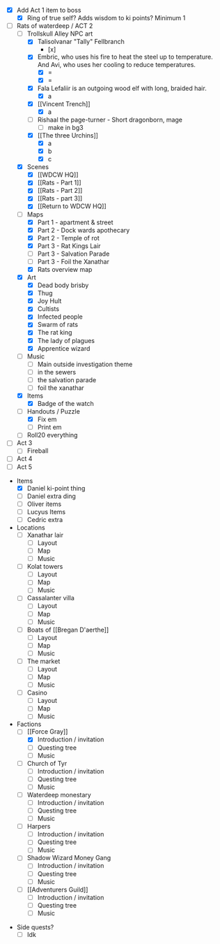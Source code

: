 - [x] Add Act 1 item to boss
	- [x] Ring of true self? Adds wisdom to ki points? Minimum 1
- [ ] Rats of waterdeep / ACT 2
	- [ ] Trollskull Alley NPC art
		- [x] Talisolvanar "Tally" Fellbranch
			- [x] 
		- [x] Embric, who uses his fire to heat the steel up to temperature. And Avi, who uses her cooling to reduce temperatures. 
			- [x] =
			- [x] =
		- [x] Fala Lefaliir is an outgoing wood elf with long, braided hair.
			- [x] a
		- [x] [[Vincent Trench]] 
			- [x] a
		- [ ] Rishaal the page-turner - Short dragonborn, mage
			- [ ] make in bg3
		- [x] [[The three Urchins]] 
			- [x] a
			- [x] b
			- [x] c
	- [x] Scenes
		- [x] [[WDCW HQ]] 
		- [x] [[Rats - Part 1]] 
		- [x] [[Rats - Part 2]] 
		- [x] [[Rats - part 3]] 
		- [x] [[Return to WDCW HQ]] 
	- [ ] Maps
		- [x] Part 1 - apartment & street
		- [x] Part 2 - Dock wards apothecary
		- [x] Part 2 - Temple of rot
		- [x] Part 3 - Rat Kings Lair
		- [ ] Part 3 - Salvation Parade
		- [ ] Part 3 - Foil the Xanathar
		- [x] Rats overview map
	- [x] Art
		- [x] Dead body brisby
		- [x] Thug
		- [x] Joy Hult
		- [x] Cultists
		- [x] Infected people 
		- [x] Swarm of rats
		- [x] The rat king
		- [x] The lady of plagues
		- [x] Apprentice wizard
	- [ ] Music
		- [ ] Main outside investigation theme
		- [ ] in the sewers
		- [ ] the salvation parade
		- [ ] foil the xanathar
	- [x] Items 
		- [x] Badge of the watch
	- [ ] Handouts / Puzzle
		- [x] Fix em
		- [ ] Print em
	- [ ] Roll20 everything
- [ ] Act 3
	- [ ] Fireball
- [ ] Act 4
- [ ] Act 5

- Items
	- [x] Daniel ki-point thing
	- [ ] Daniel extra ding
	- [ ] Oliver items 
	- [ ] Lucyus Items
	- [ ] Cedric extra

- Locations
	- [ ] Xanathar lair
		- [ ] Layout
		- [ ] Map
		- [ ] Music
	- [ ] Kolat towers
		- [ ] Layout
		- [ ] Map
		- [ ] Music
	- [ ] Cassalanter villa
		- [ ] Layout
		- [ ] Map
		- [ ] Music
	- [ ] Boats of [[Bregan D'aerthe]] 
		- [ ] Layout
		- [ ] Map
		- [ ] Music
	- [ ] The market
		- [ ] Layout
		- [ ] Map
		- [ ] Music
	- [ ] Casino
		- [ ] Layout
		- [ ] Map
		- [ ] Music

- Factions
	- [ ] [[Force Gray]] 
		- [x] Introduction / invitation
		- [ ] Questing tree
		- [ ] Music
	- [ ] Church of Tyr
		- [ ] Introduction / invitation
		- [ ] Questing tree
		- [ ] Music
	- [ ] Waterdeep monestary 
		- [ ] Introduction / invitation
		- [ ] Questing tree
		- [ ] Music
	- [ ] Harpers
		- [ ] Introduction / invitation
		- [ ] Questing tree
		- [ ] Music
	- [ ] Shadow Wizard Money Gang
		- [ ] Introduction / invitation
		- [ ] Questing tree
		- [ ] Music
	- [ ] [[Adventurers Guild]] 
		- [ ] Introduction / invitation
		- [ ] Questing tree
		- [ ] Music

* Side quests?
	* [ ] Idk
